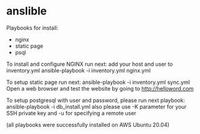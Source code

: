 # anslible
Playbooks for install: 
- nginx
- static page
- psql 

To install and configure NGINX run next:
add your host and user to inventory.yml
ansible-playbook -i inventory.yml nginx.yml

To setup static page run next:
ansible-playbook -i inventory.yml sync.yml
Open a web browser and test the website by going to
http://helloword.com

To setup postgresql with user and password, please run next playbook:
ansible-playbook -i db_install.yml
also please use -K parameter for your SSH private key
and -u for specifying a remote user

(all playbooks were successfully installed on AWS Ubuntu 20.04)
